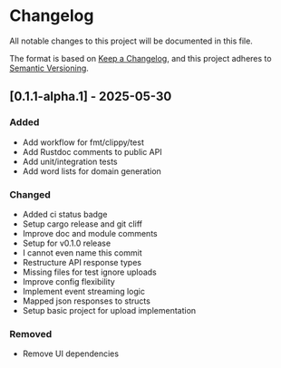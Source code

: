 # Changelog

All notable changes to this project will be documented in this file.

The format is based on [Keep a Changelog](https://keepachangelog.com/en/1.0.0/),
and this project adheres to [Semantic Versioning](https://semver.org/spec/v2.0.0.html).

## [0.1.1-alpha.1] - 2025-05-30

### Added

- Add workflow for fmt/clippy/test
- Add Rustdoc comments to public API
- Add unit/integration tests
- Add word lists for domain generation

### Changed

- Added ci status badge
- Setup cargo release and git cliff
- Improve doc and module comments
- Setup for v0.1.0 release
- I cannot even name this commit
- Restructure API response types
- Missing files for test ignore uploads
- Improve config flexibility
- Implement event streaming logic
- Mapped json responses to structs
- Setup basic project for upload implementation

### Removed

- Remove UI dependencies


<!-- generated by git-cliff -->
